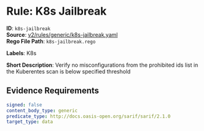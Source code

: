 # Rule: K8s Jailbreak

**ID**: `k8s-jailbreak`  
**Source**: [v2/rules/generic/k8s-jailbreak.yaml](https://github.com/scribe-public/sample-policies/v2/rules/generic/k8s-jailbreak.yaml)  
**Rego File Path**: `k8s-jailbreak.rego`  

**Labels**: K8s

**Short Description**: Verify no misconfigurations from the prohibited ids list in the Kuberentes scan is below specified threshold

## Evidence Requirements

```yaml
signed: false
content_body_type: generic
predicate_type: http://docs.oasis-open.org/sarif/sarif/2.1.0
target_type: data
```
